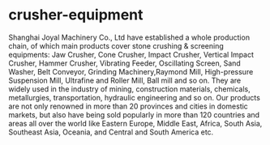 crusher-equipment
=================

Shanghai Joyal Machinery Co., Ltd have established a whole production chain, of which main products cover stone crushing &amp; screening equipments: Jaw Crusher, Cone Crusher,   Impact Crusher, Vertical Impact Crusher, Hammer Crusher, Vibrating Feeder, Oscillating Screen, Sand Washer, Belt Conveyor, Grinding Machinery,Raymond Mill, High-pressure   Suspension Mill, Ultrafine and Roller Mill, Ball mill and so on. They are widely used in the industry of mining, construction materials, chemicals, metallurgies, transportation,   hydraulic engineering and so on. Our products are not only renowned in more than 20 provinces and cities in domestic markets, but also have being sold popularly in more than 120   countries and areas all over the world like Eastern Europe, Middle East, Africa, South Asia, Southeast Asia, Oceania, and Central and South America etc.
